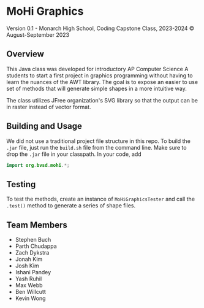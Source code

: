 # MoHi Graphics

Version 0.1 - Monarch High School, Coding Capstone Class, 2023-2024
© August-September 2023

## Overview
This Java class was developed for introductory AP Computer Science A students to start a first project in graphics programming without having to learn the nuances of the AWT library. The goal is to expose an easier to use set of methods that will generate simple shapes in a more intuitive way. 

The class utilizes JFree organization's SVG library so that the output can be in raster instead of vector format.

## Building and Usage
We did not use a traditional project file structure in this repo. 
To build the `.jar` file, just run the `build.sh` file from the command line.
Make sure to drop the `.jar` file in your classpath.
In your code, add
```java
import org.bvsd.mohi.*;
```
## Testing
To test the methods, create an instance of `MoHiGraphicsTester` and call the `.test()` method to generate a series of shape files.

## Team Members
- Stephen Buch
- Parth Chudappa
- Zach Dykstra
- Jonah Kim
- Josh Kim
- Ishani Pandey
- Yash Ruhil
- Max Webb
- Ben Willcutt
- Kevin Wong